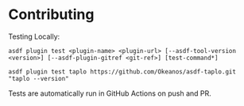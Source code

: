 # Contributing

Testing Locally:

```shell
asdf plugin test <plugin-name> <plugin-url> [--asdf-tool-version <version>] [--asdf-plugin-gitref <git-ref>] [test-command*]

asdf plugin test taplo https://github.com/Okeanos/asdf-taplo.git "taplo --version"
```

Tests are automatically run in GitHub Actions on push and PR.
